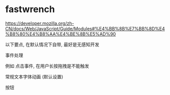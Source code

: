 # fastwrench


https://developer.mozilla.org/zh-CN/docs/Web/JavaScript/Guide/Modules#%E4%BB%8B%E7%BB%8D%E4%B8%80%E4%B8%AA%E4%BE%8B%E5%AD%90

以下要点, 在默认情况下自带, 最好是无感知开发

事件处理

例如 点击事件, 在用户长按拖拽是不能触发

常规文本字体动画 (默认设置)

按钮 
